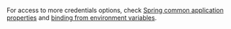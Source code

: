 For access to more credentials options, check [Spring common application properties](https://docs.spring.io/spring-boot/docs/current/reference/html/application-properties.html)
and [binding from environment variables](https://docs.spring.io/spring-boot/docs/current/reference/html/spring-boot-features.html#features.external-config.typesafe-configuration-properties.relaxed-binding.environment-variables).
